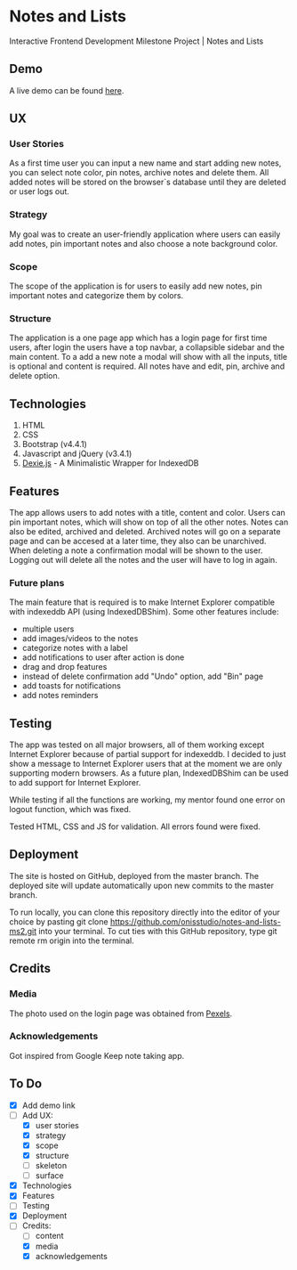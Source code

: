 # Notes and Lists

Interactive Frontend Development Milestone Project | Notes and Lists

## Demo

A live demo can be found [here](https://onisstudio.github.io/notes-and-lists-ms2/).

## UX

### User Stories

As a first time user you can input a new name and start adding new notes, you can select note color, pin notes, archive notes and delete them. All added notes will be stored on the browser`s database until they are deleted or user logs out.

### Strategy

My goal was to create an user-friendly application where users can easily add notes, pin important notes and also choose a note background color.

### Scope

The scope of the application is for users to easily add new notes, pin important notes and categorize them by colors.

### Structure

The application is a one page app which has a login page for first time users, after login the users have a top navbar, a collapsible sidebar and the main content. To a add a new note a modal will show with all the inputs, title is optional and content is required. All notes have and edit, pin, archive and delete option.

## Technologies

1. HTML
2. CSS
3. Bootstrap (v4.4.1)
4. Javascript and jQuery (v3.4.1)
5. [Dexie.js](https://dexie.org/) - A Minimalistic Wrapper for IndexedDB

## Features

The app allows users to add notes with a title, content and color. Users can pin important notes, which will show on top of all the other notes. Notes can also be edited, archived and deleted. Archived notes will go on a separate page and can be accesed at a later time, they also can be unarchived. When deleting a note a confirmation modal will be shown to the user. Logging out will delete all the notes and the user will have to log in again.

### Future plans

The main feature that is required is to make Internet Explorer compatible with indexeddb API (using IndexedDBShim).
Some other features include:

- multiple users
- add images/videos to the notes
- categorize notes with a label
- add notifications to user after action is done
- drag and drop features
- instead of delete confirmation add "Undo" option, add "Bin" page
- add toasts for notifications
- add notes reminders

## Testing

The app was tested on all major browsers, all of them working except Internet Explorer because of partial support for indexeddb. I decided to just show a message to Internet Explorer users that at the moment we are only supporting modern browsers. As a future plan, IndexedDBShim can be used to add support for Internet Explorer.

While testing if all the functions are working, my mentor found one error on logout function, which was fixed.

Tested HTML, CSS and JS for validation. All errors found were fixed.

## Deployment

The site is hosted on GitHub, deployed from the master branch. The deployed site will update automatically upon new commits to the master branch.

To run locally, you can clone this repository directly into the editor of your choice by pasting git clone <https://github.com/onisstudio/notes-and-lists-ms2.git> into your terminal. To cut ties with this GitHub repository, type git remote rm origin into the terminal.

## Credits

### Media

The photo used on the login page was obtained from [Pexels](https://www.pexels.com/).

### Acknowledgements

Got inspired from Google Keep note taking app.

## To Do

- [x] Add demo link
- [ ] Add UX:
  - [x] user stories
  - [x] strategy
  - [x] scope
  - [x] structure
  - [ ] skeleton
  - [ ] surface
- [x] Technologies
- [x] Features
- [ ] Testing
- [x] Deployment
- [ ] Credits:
  - [ ] content
  - [x] media
  - [x] acknowledgements
